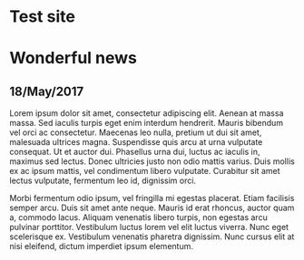 # Test site

# Wonderful news
## 18/May/2017

Lorem ipsum dolor sit amet, consectetur adipiscing elit. Aenean at massa massa. Sed iaculis turpis eget enim interdum hendrerit. Mauris bibendum vel orci ac consectetur. Maecenas leo nulla, pretium ut dui sit amet, malesuada ultrices magna. Suspendisse quis arcu at urna vulputate consequat. Ut et auctor dui. Phasellus urna dui, luctus ac iaculis in, maximus sed lectus. Donec ultricies justo non odio mattis varius. Duis mollis ex ac ipsum mattis, vel condimentum libero vulputate. Curabitur sit amet lectus vulputate, fermentum leo id, dignissim orci.

Morbi fermentum odio ipsum, vel fringilla mi egestas placerat. Etiam facilisis semper arcu. Duis sit amet ante neque. Mauris id erat rhoncus, auctor quam a, commodo lacus. Aliquam venenatis libero turpis, non egestas arcu pulvinar porttitor. Vestibulum luctus lorem vel elit luctus viverra. Nunc eget scelerisque ex. Vestibulum venenatis pharetra dignissim. Nunc cursus elit at nisi eleifend, dictum imperdiet ipsum elementum.


